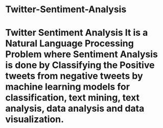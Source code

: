 # Twitter-Sentiment-Analysis
# Twitter Sentiment Analysis It is a Natural Language Processing Problem where Sentiment Analysis is done by Classifying the Positive tweets from negative tweets by machine learning models for classification, text mining, text analysis, data analysis and data visualization.
